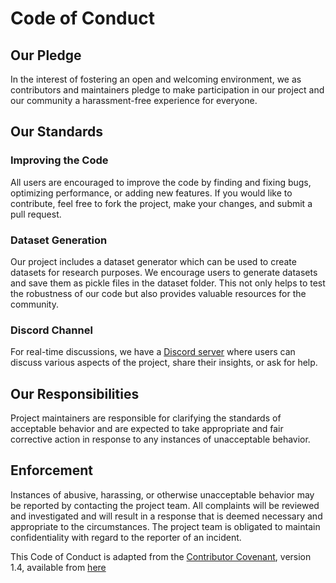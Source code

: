 # Code of Conduct

## Our Pledge

In the interest of fostering an open and welcoming environment, we as contributors and maintainers pledge to make participation in our project and our community a harassment-free experience for everyone.

## Our Standards

### Improving the Code

All users are encouraged to improve the code by finding and fixing bugs, optimizing performance, or adding new features. If you would like to contribute, feel free to fork the project, make your changes, and submit a pull request. 

### Dataset Generation

Our project includes a dataset generator which can be used to create datasets for research purposes. We encourage users to generate datasets and save them as pickle files in the dataset folder. This not only helps to test the robustness of our code but also provides valuable resources for the community.

### Discord Channel

For real-time discussions, we have a [Discord server](https://discord.gg/S9xYegQw) where users can discuss various aspects of the project, share their insights, or ask for help.

## Our Responsibilities

Project maintainers are responsible for clarifying the standards of acceptable behavior and are expected to take appropriate and fair corrective action in response to any instances of unacceptable behavior.

## Enforcement

Instances of abusive, harassing, or otherwise unacceptable behavior may be reported by contacting the project team. All complaints will be reviewed and investigated and will result in a response that is deemed necessary and appropriate to the circumstances. The project team is obligated to maintain confidentiality with regard to the reporter of an incident.

This Code of Conduct is adapted from the [Contributor Covenant](https://www.contributor-covenant.org), version 1.4, available from [here](https://www.contributor-covenant.org/version/1/4/code-of-conduct.html)

